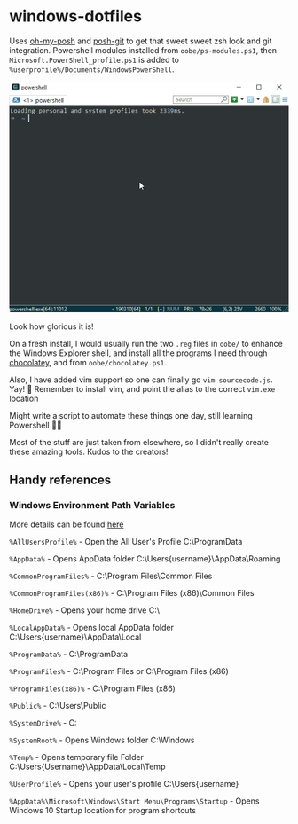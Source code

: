 # windows-dotfiles

Uses [oh-my-posh](https://github.com/JanDeDobbeleer/oh-my-posh) and [posh-git](https://github.com/dahlbyk/posh-git) to get that sweet sweet zsh look and git integration. Powershell modules installed from `oobe/ps-modules.ps1`, then `Microsoft.PowerShell_profile.ps1` is added to `%userprofile%/Documents/WindowsPowerShell`.

![](readme.gif)

Look how glorious it is!

On a fresh install, I would usually run the two `.reg` files in `oobe/` to enhance the Windows Explorer shell, and install all the programs I need through [chocolatey](http://chocolatey.org), and from `oobe/chocolatey.ps1`.

Also, I have added vim support so one can finally go `vim sourcecode.js`. Yay! 🎉 Remember to install vim, and point the alias to the correct `vim.exe` location

Might write a script to automate these things one day, still learning Powershell 👩‍💻

Most of the stuff are just taken from elsewhere, so I didn't really create these amazing tools. Kudos to the creators!

## Handy references

### Windows Environment Path Variables

More details can be found [here](https://ss64.com/nt/syntax-variables.html)

`%AllUsersProfile%` - Open the All User's Profile C:\ProgramData

`%AppData%` - Opens AppData folder C:\Users\{username}\AppData\Roaming

`%CommonProgramFiles%` - C:\Program Files\Common Files

`%CommonProgramFiles(x86)%` - C:\Program Files (x86)\Common Files

`%HomeDrive%` - Opens your home drive C:\

`%LocalAppData%` - Opens local AppData folder C:\Users\{username}\AppData\Local

`%ProgramData%` - C:\ProgramData

`%ProgramFiles%` -  C:\Program Files or C:\Program Files (x86)

`%ProgramFiles(x86)%` - C:\Program Files (x86)

`%Public%` - C:\Users\Public

`%SystemDrive%` - C:

`%SystemRoot%` - Opens Windows folder C:\Windows

`%Temp%` - Opens temporary file Folder C:\Users\{Username}\AppData\Local\Temp

`%UserProfile%` - Opens your user's profile C:\Users\{username}

`%AppData%\Microsoft\Windows\Start Menu\Programs\Startup` - Opens Windows 10 Startup location for program shortcuts
